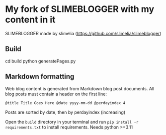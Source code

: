 # My fork of SLIMEBLOGGER with my content in it

SLIMEBLOGGER made by slimelia (https://github.com/slimelia/slimeblogger)

## Build

cd build
python generatePages.py

## Markdown formatting

Web blog content is generated from Markdown blog post documents.
All blog posts must contain a header on the first line:

`@title Title Goes Here @date yyyy-mm-dd @perdayindex 4`

Posts are sorted by date, then by perdayindex (increasing)

Open the `build` directory in your terminal and run `pip install -r requirements.txt` to install requirements. Needs python >=3.11
